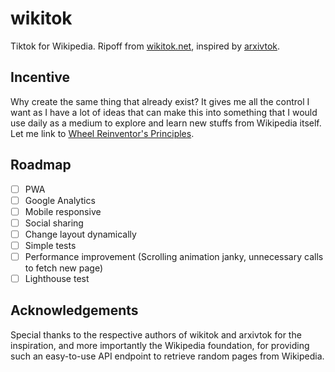 # wikitok

Tiktok for Wikipedia. Ripoff from [wikitok.net](https://wikitok.net/), inspired by [arxivtok](https://github.com/Miguel07Alm/arxivtok).

## Incentive

Why create the same thing that already exist? It gives me all the control I want as I have a lot of ideas that can make this into something that I would use daily as a medium to explore and learn new stuffs from Wikipedia itself. Let me link to [Wheel Reinventor's Principles](https://tobloef.com/blog/wheel-reinventors-principles/).

## Roadmap

- [ ] PWA
- [ ] Google Analytics
- [ ] Mobile responsive
- [ ] Social sharing
- [ ] Change layout dynamically
- [ ] Simple tests
- [ ] Performance improvement (Scrolling animation janky, unnecessary calls to fetch new page)
- [ ] Lighthouse test

## Acknowledgements

Special thanks to the respective authors of wikitok and arxivtok for the inspiration, and more importantly the Wikipedia foundation, for providing such an easy-to-use API endpoint to retrieve random pages from Wikipedia.
